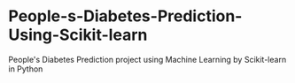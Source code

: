 # People-s-Diabetes-Prediction-Using-Scikit-learn
People's Diabetes Prediction project using Machine Learning by Scikit-learn in Python
